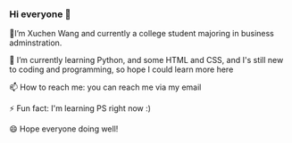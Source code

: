 ### Hi everyone 👋

🔭I’m Xuchen Wang and currently a college student majoring in business adminstration. 

🌱 I’m currently learning Python, and some HTML and CSS, and I's still new to coding and programming, so hope I could learn more here

📫 How to reach me: you can reach me via my email 

⚡ Fun fact: I'm learning PS right now :) 

😄 Hope everyone doing well! 
<!--
**xuchen9/xuchen9** is a ✨ _special_ ✨ repository because its `README.md` (this file) appears on your GitHub profile.

Here are some ideas to get you started:

- 🔭 I’m Xuchen Wang and currently a college student majoring in business adminstration. 
- 🌱 I’m currently learning Python, and some HTML and CSS, and I's still new to coding and programming, so hope I could learn more here
- 📫 How to reach me: you can reach me via my email 
- ⚡ Fun fact: nothing.... 
- 😄 Hope everyone doing well! 
-->
